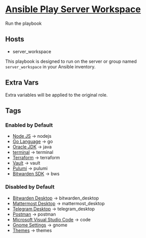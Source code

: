 # [Ansible Play Server Workspace](/playbooks/server_workspace.yml)

Run the playbook

## Hosts

* server_workspace

This playbook is designed to run on the server or group named `server_workspace` in your Ansible inventory.

## Extra Vars

Extra variables will be applied to the original role.

## Tags

### Enabled by Default

* [Node JS](../roles/nodejs/README.md) -> nodejs
* [Go Language](../roles/go/README.md) -> go
* [Oracle JDK](../roles/java/README.md) -> java
* [terminal](../roles/terminal/README.md) -> terminal
* [Terraform](../roles/terraform/README.md) -> terraform
* [Vault](../roles/vault/README.md) -> vault
* [Pulumi](../roles/pulumi/README.md) -> pulumi
* [Bitwarden SDK](../roles/bws/README.md) -> bws

### Disabled by Default

* [Bitwarden Desktop](../roles/bitwarden_desktop/README.md) -> bitwarden_desktop
* [Mattermost Desktop](../roles/mattermost_desktop/README.md) -> mattermost_desktop
* [Telegram Desktop](../roles/telegram_desktop/README.md) -> telegram_desktop
* [Postman](../roles/postman/README.md) -> postman
* [Microsoft Visual Studio Code](../roles/code/README.md) -> code
* [Gnome Settings](../roles/gnome/README.md) -> gnome
* [Themes](../roles/themes/README.md) -> themes
